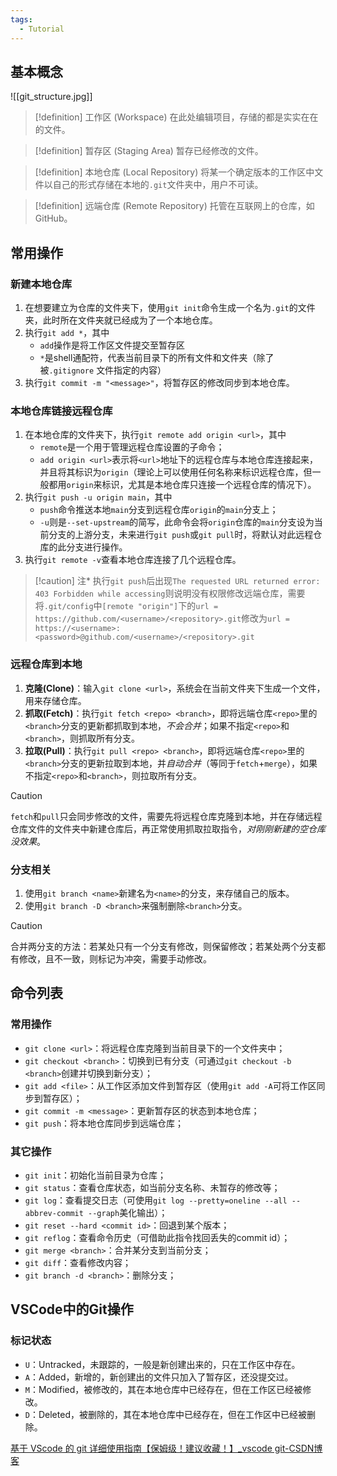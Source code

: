 ```yaml
---
tags:
  - Tutorial
---
```

## 基本概念
![[git_structure.jpg]]
> [!definition] 工作区 (Workspace)
> 在此处编辑项目，存储的都是实实在在的文件。

> [!definition] 暂存区 (Staging Area)
> 暂存已经修改的文件。

> [!definition] 本地仓库 (Local Repository)
> 将某一个确定版本的工作区中文件以自己的形式存储在本地的`.git`文件夹中，用户不可读。

> [!definition] 远端仓库 (Remote Repository)
> 托管在互联网上的仓库，如GitHub。

## 常用操作
### 新建本地仓库
1. 在想要建立为仓库的文件夹下，使用`git init`命令生成一个名为`.git`的文件夹，此时所在文件夹就已经成为了一个本地仓库。
2. 执行`git add *`，其中
	- `add`操作是将工作区文件提交至暂存区
	- `*`是shell通配符，代表当前目录下的所有文件和文件夹（除了被`.gitignore` 文件指定的内容）
1. 执行`git commit -m "<message>"`，将暂存区的修改同步到本地仓库。
### 本地仓库链接远程仓库
1. 在本地仓库的文件夹下，执行`git remote add origin <url>`，其中
	- `remote`是一个用于管理远程仓库设置的子命令；
	- `add origin <url>`表示将`<url>`地址下的远程仓库与本地仓库连接起来，并且将其标识为`origin`（理论上可以使用任何名称来标识远程仓库，但一般都用`origin`来标识，尤其是本地仓库只连接一个远程仓库的情况下）。
1. 执行`git push -u origin main`，其中
	- `push`命令推送本地`main`分支到远程仓库`origin`的`main`分支上；
	- `-u`则是`--set-upstream`的简写，此命令会将`origin`仓库的`main`分支设为当前分支的上游分支，未来进行`git push`或`git pull`时，将默认对此远程仓库的此分支进行操作。
1. 执行`git remote -v`查看本地仓库连接了几个远程仓库。

> [!caution] 注*
> 执行`git push`后出现`The requested URL returned error: 403 Forbidden while accessing`则说明没有权限修改远端仓库，需要将`.git/config`中`[remote "origin"]`下的`url = https://github.com/<username>/<repository>.git`修改为`url = https://<username>:<password>@github.com/<username>/<repository>.git`

### 远程仓库到本地
1. **克隆(Clone)**：输入`git clone <url>`，系统会在当前文件夹下生成一个文件，用来存储仓库。
1. **抓取(Fetch)**：执行`git fetch <repo> <branch>`，即将远端仓库`<repo>`里的`<branch>`分支的更新都抓取到本地，*不会合并*；如果不指定`<repo>`和`<branch>`，则抓取所有分支。
3. **拉取(Pull)**：执行`git pull <repo> <branch>`，即将远端仓库`<repo>`里的`<branch>`分支的更新拉取到本地，并*自动合并*（等同于`fetch`+`merge`），如果不指定`<repo>`和`<branch>`，则拉取所有分支。

> [!caution] 
> `fetch`和`pull`只会同步修改的文件，需要先将远程仓库克隆到本地，并在存储远程仓库文件的文件夹中新建仓库后，再正常使用抓取拉取指令，*对刚刚新建的空仓库没效果*。

### 分支相关
1. 使用`git branch <name>`新建名为`<name>`的分支，来存储自己的版本。
2. 使用`git branch -D <branch>`来强制删除`<branch>`分支。

> [!caution] 
> 合并两分支的方法：若某处只有一个分支有修改，则保留修改；若某处两个分支都有修改，且不一致，则标记为冲突，需要手动修改。

## 命令列表
### 常用操作
- `git clone <url>`：将远程仓库克隆到当前目录下的一个文件夹中；
- `git checkout <branch>`：切换到已有分支（可通过`git checkout -b <branch>`创建并切换到新分支）；
- `git add <file>`：从工作区添加文件到暂存区（使用`git add -A`可将工作区同步到暂存区）；
- `git commit -m <message>`：更新暂存区的状态到本地仓库；
- `git push`：将本地仓库同步到远端仓库；
### 其它操作
- `git init`：初始化当前目录为仓库；
- `git status`：查看仓库状态，如当前分支名称、未暂存的修改等；
- `git log`：查看提交日志（可使用`git log --pretty=oneline --all --abbrev-commit --graph`美化输出）；
- `git reset --hard <commit id>`：回退到某个版本；
- `git reflog`：查看命令历史（可借助此指令找回丢失的commit id）；
- `git merge <branch>`：合并某分支到当前分支；
- `git diff`：查看修改内容；
- `git branch -d <branch>`：删除分支；

## VSCode中的Git操作
### 标记状态
- `U`：Untracked，未跟踪的，一般是新创建出来的，只在工作区中存在。
- `A`：Added，新增的，新创建出的文件只加入了暂存区，还没提交过。
- `M`：Modified，被修改的，其在本地仓库中已经存在，但在工作区已经被修改。
- `D`：Deleted，被删除的，其在本地仓库中已经存在，但在工作区中已经被删除。

[基于 VScode 的 git 详细使用指南【保姆级！建议收藏！】_vscode git-CSDN博客](https://blog.csdn.net/weixin_48024605/article/details/136037857)

